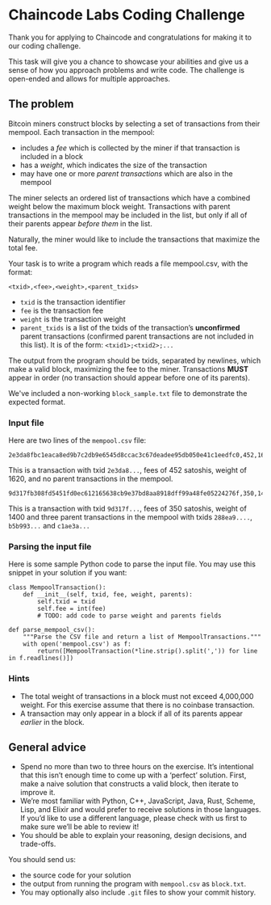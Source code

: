 # Chaincode Labs Coding Challenge

Thank you for applying to Chaincode and congratulations for making it to our
coding challenge.

This task will give you a chance to showcase your abilities and give us a sense
of how you approach problems and write code. The challenge is open-ended and
allows for multiple approaches.

## The problem

Bitcoin miners construct blocks by selecting a set of transactions from their
mempool. Each transaction in the mempool:

- includes a _fee_ which is collected by the miner if that transaction is
  included in a block
- has a _weight_, which indicates the size of the transaction
- may have one or more _parent transactions_ which are also in the mempool

The miner selects an ordered list of transactions which have a combined weight
below the maximum block weight. Transactions with parent transactions in the
mempool may be included in the list, but only if all of their parents appear
_before them_ in the list.

Naturally, the miner would like to include the transactions that maximize the
total fee.

Your task is to write a program which reads a file mempool.csv, with the
format:

`<txid>,<fee>,<weight>,<parent_txids>`

- `txid` is the transaction identifier
- `fee` is the transaction fee
- `weight` is the transaction weight
- `parent_txids` is a list of the txids of the transaction’s **unconfirmed**
  parent transactions (confirmed parent transactions are not included in this
  list).  It is of the form: `<txid1>;<txid2>;...`

The output from the program should be txids, separated by newlines, which
make a valid block, maximizing the fee to the miner. Transactions **MUST**
appear in order (no transaction should appear before one of its parents).

We've included a non-working `block_sample.txt` file to demonstrate the
expected format.

### Input file

Here are two lines of the `mempool.csv` file:

```
2e3da8fbc1eaca8ed9b7c2db9e6545d8ccac3c67deadee95db050e41c1eedfc0,452,1620,
```

This is a transaction with txid `2e3da8...`, fees of 452 satoshis, weight of
1620, and no parent transactions in the mempool.

```
9d317fb308fd5451fd0ec612165638cb9e37bd8aa8918dff99a48fe05224276f,350,1400,288ea91bb52d8cb28289f4db0d857356622e39e78f33f26bf6df2bbdd3810fad;b5b993bda3c23bdefe4a1cf75b1f7cbdfe43058f2e4e7e25898f449375bb685c;c1ae3a82e52066b670e43116e7bfbcb6fa0abe16088f920060fa41e09715db7d
```

This is a transaction with txid `9d317f...`, fees of 350 satoshis, weight of
1400 and three parent transactions in the mempool with txids `288ea9....`,
`b5b993...` and `c1ae3a...`

### Parsing the input file

Here is some sample Python code to parse the input file. You may use this
snippet in your solution if you want:

```
class MempoolTransaction():
    def __init__(self, txid, fee, weight, parents):
        self.txid = txid
        self.fee = int(fee)
        # TODO: add code to parse weight and parents fields

def parse_mempool_csv():
    """Parse the CSV file and return a list of MempoolTransactions."""
    with open('mempool.csv') as f:
        return([MempoolTransaction(*line.strip().split(',')) for line in f.readlines()])
```

### Hints

- The total weight of transactions in a block must not exceed 4,000,000 weight.
  For this exercise assume that there is no coinbase transaction.
- A transaction may only appear in a block if all of its parents appear
  _earlier_ in the block.

## General advice

- Spend no more than two to three hours on the exercise. It’s intentional that this
  isn’t enough time to come up with a ‘perfect’ solution. First, make a naive
  solution that constructs a valid block, then iterate to improve it.
- We’re most familiar with Python, C++, JavaScript, Java, Rust, Scheme, Lisp,
  and Elixir and would prefer to receive solutions in those languages. If you’d
  like to use a different language, please check with us first to make sure we’ll
  be able to review it!
- You should be able to explain your reasoning, design decisions, and
  trade-offs.

You should send us:

- the source code for your solution
- the output from running the program with `mempool.csv` as `block.txt`.
- You may optionally also include `.git` files to show your commit history.
